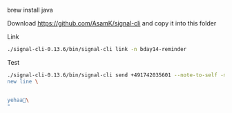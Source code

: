 

brew install java

Download https://github.com/AsamK/signal-cli and copy it into this folder

Link
```sh
./signal-cli-0.13.6/bin/signal-cli link -n bday14-reminder
```

Test
```sh
./signal-cli-0.13.6/bin/signal-cli send +491742035601 --note-to-self -m "Hallo \
new line \


yehaa🪸\
"

```